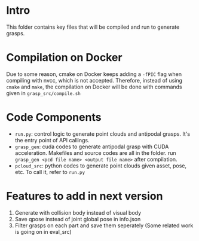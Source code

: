# Intro
This folder contains key files that will be compiled and run to generate grasps.

# Compilation on Docker
Due to some reason, cmake on Docker keeps adding a `-fPIC` flag when compiling with nvcc, which is not accepted. Therefore, instead of using `cmake` and `make`, the compilation on Docker will be done with commands given in `grasp_src/compile.sh`

# Code Components
* `run.py`: control logic to generate point clouds and antipodal grasps. It's the entry point of API callings.
* `grasp_gen`: cuda codes to generate antipodal grasp with CUDA acceleration. Makefiles and source codes are all in the folder. run `grasp_gen <pcd file name> <output file name>` after compilation.
* `pcloud_src`: python codes to generate point clouds given asset, pose, etc. To call it, refer to `run.py`


# Features to add in next version
1. Generate with collision body instead of visual body
2. Save qpose instead of joint global pose in info.json
3. Filter grasps on each part and save them seperately (Some related work is going on in eval_src)